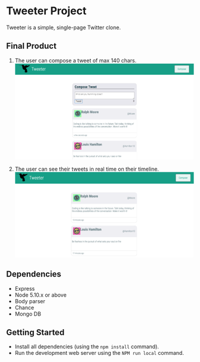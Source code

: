 # Tweeter Project

Tweeter is a simple, single-page Twitter clone.


## Final Product

1. The user can compose a tweet of max 140 chars.
!["Screenshot of compose box"](https://github.com/pabloaredu/tweeter/blob/master/docs/composebox.png)

2. The user can see their tweets in real time on their timeline.
!["Screenshot of tweets"](https://github.com/pabloaredu/tweeter/blob/master/docs/tweets.png)


## Dependencies

- Express
- Node 5.10.x or above
- Body parser
- Chance
- Mongo DB

## Getting Started
- Install all dependencies (using the `npm install` command).
- Run the development web server using the `NPM run local` command.

